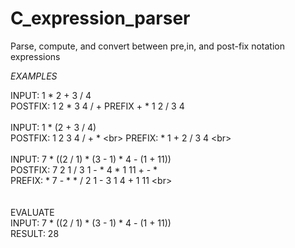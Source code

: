 # C_expression_parser
Parse, compute, and convert between pre,in, and post-fix notation expressions


*EXAMPLES*

INPUT: 1 * 2 + 3 / 4<br>
POSTFIX: 1 2 * 3 4 / +
PREFIX + * 1 2 / 3 4
<br>
<br>
INPUT: 1 * (2 + 3 / 4)<br>
POSTFIX: 1 2 3 4 / + * \<br>
PREFIX: * 1 + 2 / 3 4 \<br>
<br>
<br>
INPUT: 7 * ((2 / 1) * (3 - 1) * 4 - (1 + 11))<br>
POSTFIX: 7 2 1 / 3 1 - * 4 * 1 11 + - *<br>
PREFIX: * 7 - * * / 2 1 - 3 1 4 + 1 11 \<br>
<br>
<br>
<br>
EVALUATE<br>
 INPUT: 7 * ((2 / 1) * (3 - 1) * 4 - (1 + 11)) <br>
 RESULT: 28

